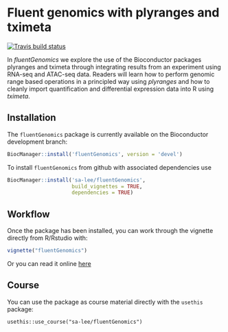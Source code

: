 # Fluent genomics with plyranges and tximeta 

<!-- badges: start -->
[![Travis build status](https://travis-ci.org/sa-lee/fluentGenomics.svg?branch=master)](https://travis-ci.org/sa-lee/fluentGenomics)
<!-- badges: end -->

In *fluentGenomics* we explore the use of the Bioconductor packages plyranges and tximeta through integrating results from an experiment using RNA-seq and ATAC-seq data. Readers will learn how to perform genomic range based operations in a principled way using *plyranges* and how to cleanly import quantification and differential expression data into R using *tximeta*. 

## Installation

The `fluentGenomics` package is currently available on the Bioconductor
development branch:

```r
BiocManager::install('fluentGenomics', version = 'devel')
```

To install `fluentGenomics` from github with associated dependencies use

``` r
BiocManager::install('sa-lee/fluentGenomics', 
                     build_vignettes = TRUE,
                     dependencies = TRUE)
```

## Workflow

Once the package has been installed, you can work through
the vignette directly from R/Rstudio with:

``` r
vignette("fluentGenomics")
```

Or you can read it online 
[here](https://sa-lee.github.io/fluentGenomics/articles/fluentGenomics.html)

## Course

You can use the package as course material directly with the `usethis`
package:

```{r}
usethis::use_course("sa-lee/fluentGenomics")
```
